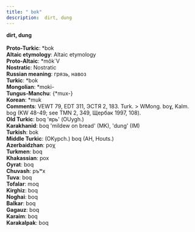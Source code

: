 ```yaml
---
title: " bok"
description:  dirt, dung
---
```

<strong> dirt, dung</strong><br><br>
<strong>Proto-Turkic</strong>:  *bok<br>
<strong>Altaic etymology</strong>:  Altaic etymology<br>
<strong> Proto-Altaic</strong>:  *mŏk`V<br>
<strong>Nostratic</strong>:  Nostratic<br>
<strong>Russian meaning</strong>:  грязь, навоз<br>
<strong>Turkic</strong>:  *bok<br>
<strong>Mongolian</strong>:  *moki-<br>
<strong>Tungus-Manchu</strong>:  {*mux-}<br>
<strong>Korean</strong>:  *muk<br>
<strong>Comments</strong>:  VEWT 79, EDT 311, ЭСТЯ 2, 183. Turk. > WMong. boɣ, Kalm. bog (KW 48-49; see TMN 2, 349, Щербак 1997, 108).<br>
<strong>Old Turkic</strong>:  boq 'ярь' (OUygh.)<br>
<strong>Karakhanid</strong>:  boq 'mildew on bread' (MK), 'dung' (IM)<br>
<strong>Turkish</strong>:  bok<br>
<strong>Middle Turkic</strong>:  (OKypch.) boq (AH, Houts.)<br>
<strong>Azerbaidzhan</strong>:  poχ<br>
<strong>Turkmen</strong>:  boq<br>
<strong>Khakassian</strong>:  pox<br>
<strong>Oyrat</strong>:  boq<br>
<strong>Chuvash</strong>:  pъʷx<br>
<strong>Tuva</strong>:  boq<br>
<strong>Tofalar</strong>:  moq<br>
<strong>Kirghiz</strong>:  boq<br>
<strong>Noghai</strong>:  boq<br>
<strong>Balkar</strong>:  boq<br>
<strong>Gagauz</strong>:  boq<br>
<strong>Karaim</strong>:  boq<br>
<strong>Karakalpak</strong>:  boq<br>



